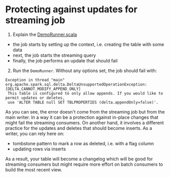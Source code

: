 # Protecting against updates for streaming job

1. Explain the [DemoRunner.scala](DemoRunner.scala)
* the job starts by setting up the context, i.e. creating the table with some data
* next, the job starts the streaming query
* finally, the job performs an update that should fail
2. Run the `DemoRunner`. Without any options set, the job should fail with:
```
Exception in thread "main" org.apache.spark.sql.delta.DeltaUnsupportedOperationException: [DELTA_CANNOT_MODIFY_APPEND_ONLY]
 This table is configured to only allow appends. If you would like to permit updates or deletes, 
 use 'ALTER TABLE null SET TBLPROPERTIES (delta.appendOnly=false)'.
```

As you can see, the error doesn't come from the streaming job but from the main writer. In a way
it can be a protection against in-place changes that might fail the streaming consumers. On another hand,
it involves a different practice for the updates and deletes that should become inserts. As a writer,
you can rely here on:

* tombstone pattern to mark a row as deleted, i.e. with a flag column
* updating rows via inserts

As a result, your table will become a changelog which will be good for streaming consumers but might
require more effort on batch consumers to build the most recent view.